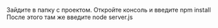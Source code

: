 Зайдите в папку с проектом. Откройте консоль и введите npm install
После этого там же введите node server.js
